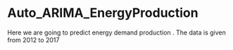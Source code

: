 # Auto_ARIMA_EnergyProduction
Here we are going to predict energy demand production .
The data is given from 2012 to 2017
